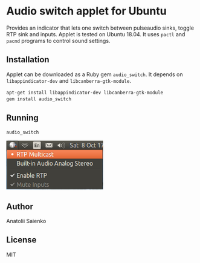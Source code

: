 # Audio switch applet for Ubuntu

Provides an indicator that lets one switch between pulseaudio sinks, toggle RTP sink and inputs. Applet is tested on
Ubuntu 18.04. It uses `pactl` and `pacmd` programs to control sound settings.

## Installation

Applet can be downloaded as a Ruby gem `audio_switch`. It depends on `libappindicator-dev` and `libcanberra-gtk-module`.

```bash
apt-get install libappindicator-dev libcanberra-gtk-module
gem install audio_switch
```  

## Running

```bash
audio_switch
```

![screenshot](img/screenshot.png)

## Author

Anatolii Saienko

## License  

MIT
